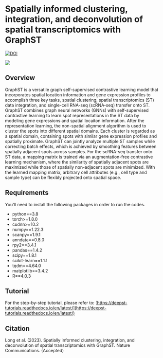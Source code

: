 # Spatially informed clustering, integration, and deconvolution of spatial transcriptomics with GraphST

[![DOI](https://zenodo.org/badge/494373596.svg)](https://zenodo.org/badge/latestdoi/494373596)

![](https://github.com/JinmiaoChenLab/GraphST/blob/main/GraphST.jpg)

## Overview
GraphST is a versatile graph self-supervised contrastive learning model that incorporates spatial location information and gene expression profiles to accomplish three key tasks, spatial clustering, spatial transcriptomics (ST) data integration, and single-cell RNA-seq (scRNA-seq) transfer onto ST. GraphST combines graph neural networks (GNNs) with self-supervised contrastive learning to learn spot representations in the ST data by modeling gene expressions and spatial locaiton information. After the representation learning, the non-spatial alignment algorithm is used to cluster the spots into different spatial domains. Each cluster is regarded as a spatial domain, containing spots with similar gene expression profiles and spatially proximate. GraphST can jointly analyze multiple ST samples while correcting batch effects, which is achieved by smoothing features between spatially adjacent spots across samples. For the scRNA-seq transfer onto ST data, a mapping matrix is trained via an augmentation-free contrastive learning mechanism, where the similarity of spatially adjacent spots are maximized while those of spatially non-adjacent spots are minimized. With the learned mapping matrix, arbitrary cell attributes (e.g., cell type and sample type) can be flexibly projected onto spatial space.   

## Requirements
You'll need to install the following packages in order to run the codes.
* python==3.8
* torch>=1.8.0
* cudnn>=10.2
* numpy==1.22.3
* scanpy==1.9.1
* anndata==0.8.0
* rpy2==3.4.1
* pandas==1.4.2
* scipy==1.8.1
* scikit-learn==1.1.1
* tqdm==4.64.0
* matplotlib==3.4.2
* R==4.0.3

## Tutorial
For the step-by-step tutorial, please refer to:
[https://deepst-tutorials.readthedocs.io/en/latest/](https://deepst-tutorials.readthedocs.io/en/latest/)

## Citation
Long et al. (2023). Spatially informed clustering, integration, and deconvolution of spatial transcriptomics with GraphST. Nature Communications. (Accepted) 
